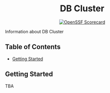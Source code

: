 <div align="center">

# DB Cluster

[![OpenSSF Scorecard](https://api.securityscorecards.dev/projects/github.com/tobias-z/db-cluster/badge)](https://api.securityscorecards.dev/projects/github.com/tobias-z/db-cluster)

</div>

Information about DB Cluster

## Table of Contents

- [Getting Started](#getting-started)

## Getting Started

TBA
